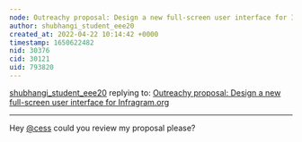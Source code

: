 ```yaml
---
node: Outreachy proposal: Design a new full-screen user interface for Infragram.org
author: shubhangi_student_eee20
created_at: 2022-04-22 10:14:42 +0000
timestamp: 1650622482
nid: 30376
cid: 30121
uid: 793820
---
```




[shubhangi_student_eee20](../profile/shubhangi_student_eee20) replying to: [Outreachy proposal: Design a new full-screen user interface for Infragram.org](../notes/shubhangi_student_eee20/04-14-2022/outreachy-proposal-design-a-new-full-screen-user-interface-for-infragram-org)

----
Hey [@cess](/profile/cess) could you review my proposal please?